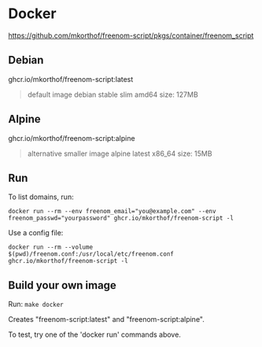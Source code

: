 # Docker

<https://github.com/mkorthof/freenom-script/pkgs/container/freenom_script>

## Debian

ghcr.io/mkorthof/freenom-script:latest

> default image
> debian stable slim amd64
> size: 127MB

## Alpine


ghcr.io/mkorthof/freenom-script:alpine
> alternative smaller image
> alpine latest x86_64
> size: 15MB

## Run

To list domains, run:

`docker run --rm --env freenom_email="you@example.com" --env freenom_passwd="yourpassword" ghcr.io/mkorthof/freenom-script -l`

Use a config file:

`docker run --rm --volume $(pwd)/freenom.conf:/usr/local/etc/freenom.conf ghcr.io/mkorthof/freenom-script -l`

## Build your own image

Run: `make docker`

Creates "freenom-script:latest" and "freenom-script:alpine".

To test, try one of the 'docker run' commands above.
